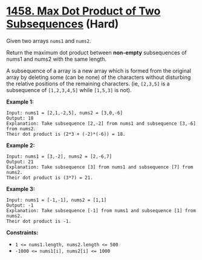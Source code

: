 # [1458. Max Dot Product of Two Subsequences][link] (Hard)

[link]: https://leetcode.com/problems/max-dot-product-of-two-subsequences/

Given two arrays `nums1` and `nums2`.

Return the maximum dot product between **non-empty** subsequences of nums1 and nums2 with the same
length.

A subsequence of a array is a new array which is formed from the original array by deleting some
(can be none) of the characters without disturbing the relative positions of the remaining
characters. (ie, `[2,3,5]` is a subsequence of `[1,2,3,4,5]` while `[1,5,3]` is not).

**Example 1:**

```
Input: nums1 = [2,1,-2,5], nums2 = [3,0,-6]
Output: 18
Explanation: Take subsequence [2,-2] from nums1 and subsequence [3,-6] from nums2.
Their dot product is (2*3 + (-2)*(-6)) = 18.
```

**Example 2:**

```
Input: nums1 = [3,-2], nums2 = [2,-6,7]
Output: 21
Explanation: Take subsequence [3] from nums1 and subsequence [7] from nums2.
Their dot product is (3*7) = 21.
```

**Example 3:**

```
Input: nums1 = [-1,-1], nums2 = [1,1]
Output: -1
Explanation: Take subsequence [-1] from nums1 and subsequence [1] from nums2.
Their dot product is -1.
```

**Constraints:**

- `1 <= nums1.length, nums2.length <= 500`
- `-1000 <= nums1[i], nums2[i] <= 1000`
